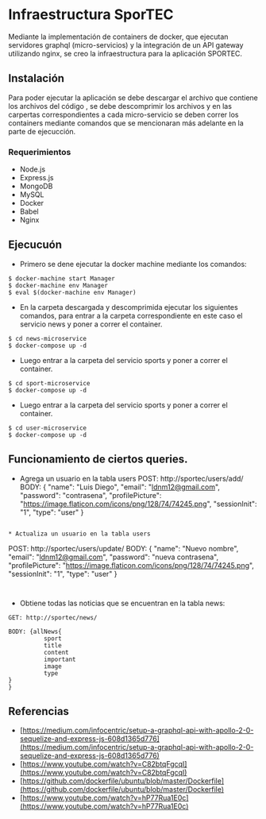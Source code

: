# Infraestructura SporTEC 
Mediante la implementación de containers de docker, que ejecutan servidores graphql 
(micro-servicios) y la integración de un API gateway utilizando nginx, se creo la infraestructura para la aplicación SPORTEC.

## Instalación
Para poder ejecutar la aplicación se debe descargar el archivo que contiene  los archivos del código , se debe descomprimir los archivos y en las carpertas correspondientes a cada
micro-servicio se deben correr los containers mediante comandos que se mencionaran más adelante
en la parte de ejecucción.

### Requerimientos
* Node.js
* Express.js
* MongoDB
* MySQL
* Docker
* Babel
* Nginx

## Ejecucuón

* Primero se dene ejecutar la docker machine mediante los comandos:
```
$ docker-machine start Manager
$ docker-machine env Manager
$ eval $(docker-machine env Manager)
```


* En la carpeta descargada y descomprimida ejecutar los siguientes comandos, para entrar a la 
carpeta correspondiente en este caso el servicio news y poner a correr el container.
```
$ cd news-microservice
$ docker-compose up -d
```

* Luego entrar a la carpeta del servicio sports y poner a correr el container.
```
$ cd sport-microservice
$ docker-compose up -d
```

* Luego entrar a la carpeta del servicio sports y poner a correr el container.
```
$ cd user-microservice
$ docker-compose up -d
```

## Funcionamiento de ciertos queries.

* Agrega un usuario en la tabla users
POST: http://sportec/users/add/
BODY: {
		"name": "Luis Diego",
		"email": "ldnm12@gmail.com",
		"password": "contrasena",
		"profilePicture": "https://image.flaticon.com/icons/png/128/74/74245.png",
		"sessionInit": "1",
		"type": "user"
	}
```

* Actualiza un usuario en la tabla users
```
POST: http://sportec/users/update/
BODY: {
		"name": "Nuevo nombre",
		"email": "ldnm12@gmail.com",
		"password": "nueva contrasena",
		"profilePicture": "https://image.flaticon.com/icons/png/128/74/74245.png",
		"sessionInit": "1",
		"type": "user"
	}
```


```
* Obtiene todas las noticias que se encuentran en la tabla news:
```
GET: http://sportec/news/

BODY: {allNews{
		  sport
  		  title
  		  content
          important
          image
          type
}
}
```

## Referencias
* [https://medium.com/infocentric/setup-a-graphql-api-with-apollo-2-0-sequelize-and-express-js-608d1365d776](https://medium.com/infocentric/setup-a-graphql-api-with-apollo-2-0-sequelize-and-express-js-608d1365d776)
* [https://www.youtube.com/watch?v=C82btqFgcqI](https://www.youtube.com/watch?v=C82btqFgcqI)
* [https://github.com/dockerfile/ubuntu/blob/master/Dockerfile](https://github.com/dockerfile/ubuntu/blob/master/Dockerfile)
* [https://www.youtube.com/watch?v=hP77Rua1E0c](https://www.youtube.com/watch?v=hP77Rua1E0c)


